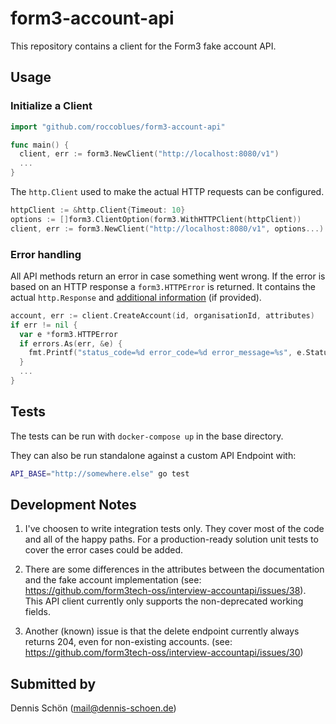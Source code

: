 # form3-account-api

This repository contains a client for the Form3 fake account API.

## Usage


### Initialize a Client

```Go
import "github.com/roccoblues/form3-account-api"

func main() {
  client, err := form3.NewClient("http://localhost:8080/v1")
  ...
}
```

The `http.Client` used to make the actual HTTP requests can be configured.

```Go
httpClient := &http.Client{Timeout: 10}
options := []form3.ClientOption(form3.WithHTTPClient(httpClient))
client, err := form3.NewClient("http://localhost:8080/v1", options...)
```

### Error handling

All API methods return an error in case something went wrong. If the error is based on an HTTP response a `form3.HTTPError` is returned. It contains the actual `http.Response` and [additional information](https://api-docs.form3.tech/api.html#introduction-and-api-conventions-errors-and-status-codes) (if provided).

```Go
account, err := client.CreateAccount(id, organisationId, attributes)
if err != nil {
  var e *form3.HTTPError
  if errors.As(err, &e) {
    fmt.Printf("status_code=%d error_code=%d error_message=%s", e.StatusCode, e.ErrorCode, e.ErrorMessage)
  }
  ...
}
```

## Tests

The tests can be run with `docker-compose up` in the base directory.

They can also be run standalone against a custom API Endpoint with:

```Bash
API_BASE="http://somewhere.else" go test
```

## Development Notes

1. I've choosen to write integration tests only. They cover most of the code and all of the happy paths. For a production-ready solution unit tests to cover the error cases could be added.

2. There are some differences in the attributes between the documentation and the fake account implementation (see: https://github.com/form3tech-oss/interview-accountapi/issues/38).
This API client currently only supports the non-deprecated working fields.

3. Another (known) issue is that the delete endpoint currently always returns 204, even for non-existing accounts. (see: https://github.com/form3tech-oss/interview-accountapi/issues/30)

## Submitted by

Dennis Schön (mail@dennis-schoen.de)

